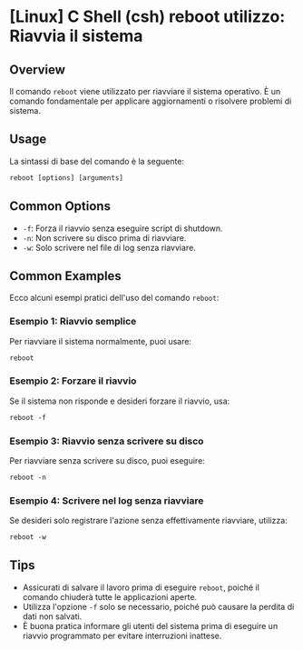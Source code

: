 # [Linux] C Shell (csh) reboot utilizzo: Riavvia il sistema

## Overview
Il comando `reboot` viene utilizzato per riavviare il sistema operativo. È un comando fondamentale per applicare aggiornamenti o risolvere problemi di sistema.

## Usage
La sintassi di base del comando è la seguente:

```csh
reboot [options] [arguments]
```

## Common Options
- `-f`: Forza il riavvio senza eseguire script di shutdown.
- `-n`: Non scrivere su disco prima di riavviare.
- `-w`: Solo scrivere nel file di log senza riavviare.

## Common Examples
Ecco alcuni esempi pratici dell'uso del comando `reboot`:

### Esempio 1: Riavvio semplice
Per riavviare il sistema normalmente, puoi usare:

```csh
reboot
```

### Esempio 2: Forzare il riavvio
Se il sistema non risponde e desideri forzare il riavvio, usa:

```csh
reboot -f
```

### Esempio 3: Riavvio senza scrivere su disco
Per riavviare senza scrivere su disco, puoi eseguire:

```csh
reboot -n
```

### Esempio 4: Scrivere nel log senza riavviare
Se desideri solo registrare l'azione senza effettivamente riavviare, utilizza:

```csh
reboot -w
```

## Tips
- Assicurati di salvare il lavoro prima di eseguire `reboot`, poiché il comando chiuderà tutte le applicazioni aperte.
- Utilizza l'opzione `-f` solo se necessario, poiché può causare la perdita di dati non salvati.
- È buona pratica informare gli utenti del sistema prima di eseguire un riavvio programmato per evitare interruzioni inattese.